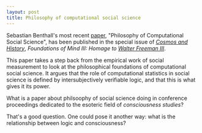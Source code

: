 ```yaml
---
layout: post
title: Philosophy of computational social science
---
```

Sebastian Benthall's most recent [paper](http://cosmosandhistory.org/index.php/journal/article/view/570), 
"Philosophy of Computational Social Science", has been published in the special issue 
of [*Cosmos and History*](http://www.cosmosandhistory.org/index.php/journal), *Foundations of Mind III: Homage to [Walter Freeman III](https://en.wikipedia.org/wiki/Walter_Jackson_Freeman_III)*.

This paper takes a step back from the empirical work of social measurement to
look at the philosophical foundations of computational social science.
It argues that the role of computational statistics in social science is
defined by intersubjectively verifiable logic, and that this is what gives it
its power.

What is a paper about philsoophy of social science doing in conference proceedings
dedicated to the esoteric field of *consciousness studies*?

That's a good question. One could pose it another way: what is the relationship between logic and consciousness? 
